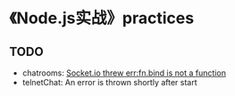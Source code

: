 # 《Node.js实战》practices


## TODO
* chatrooms: [Socket.io threw err:fn.bind is not a function](https://github.com/socketio/socket.io/issues/2428)
* telnetChat: An error is thrown shortly after start
